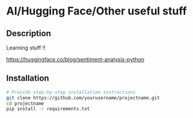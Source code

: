# AI/Hugging Face/Other useful stuff

## Description

Learning stuff !!

https://huggingface.co/blog/sentiment-analysis-python

## Installation

```bash
# Provide step-by-step installation instructions
git clone https://github.com/yourusername/projectname.git
cd projectname
pip install -r requirements.txt